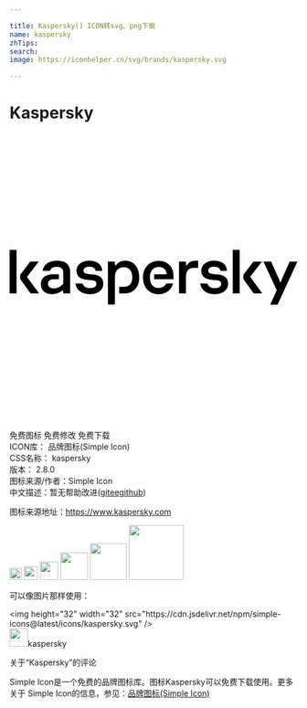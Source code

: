 ```yaml
---

title: Kaspersky() ICON转svg、png下载
name: kaspersky
zhTips: 
search: 
image: https://iconhelper.cn/svg/brands/kaspersky.svg

---
```


# Kaspersky  <small style="font-size: 60%;font-weight: 100"></small>

<div id="svg" class="svg-wrap">
<svg role="img" viewBox="0 0 24 24" xmlns="http://www.w3.org/2000/svg"><title>Kaspersky icon</title><path d="M10.812 12.01c0 .909-.555 1.34-1.25 1.34H9.14v-.55h.392c.42 0 .7-.224.7-.795 0-.563-.265-.842-.712-.842-.43 0-.736.264-.736.83v2.284H8.2V10.69h.579V11h.08a.94.94 0 0 1 .777-.377c.641 0 1.176.466 1.176 1.387zm-3.804-.237l-.384-.039c-.303-.027-.462-.109-.462-.287 0-.21.205-.33.497-.33.302 0 .497.144.512.345h.555c-.023-.52-.423-.839-1.063-.839-.645 0-1.08.342-1.08.843 0 .42.264.691.866.75l.392.038c.237.023.396.07.396.299 0 .206-.147.354-.54.354-.36 0-.539-.164-.601-.385h-.601c.057.5.48.89 1.202.89.68 0 1.119-.358 1.119-.89-.004-.461-.31-.702-.808-.75zm6.044.753c-.089.21-.306.366-.617.366-.422 0-.737-.277-.737-.871 0-.566.29-.882.745-.882.404 0 .633.24.656.606h-1.04v.42h1.611v-.275c0-.766-.508-1.263-1.23-1.263-.672 0-1.317.46-1.317 1.394 0 .936.645 1.394 1.316 1.394.613 0 1.056-.38 1.192-.89zm-9.126-1.903c-.633 0-1.107.331-1.165.839h.621c.043-.186.213-.326.54-.326.419 0 .555.22.555.49v.908c-.237.271-.513.396-.788.396-.288 0-.485-.14-.485-.384 0-.238.155-.385.45-.385h.461v-.416h-.48c-.662 0-1.033.331-1.033.839 0 .474.356.831.946.831.33 0 .621-.132.84-.29h.08v.224h.579v-1.774c.016-.656-.43-.952-1.122-.952zM0 13.348h.579V9.712H0zm2.43-2.658h-.706L.883 11.8v.346l.864 1.202h.718L1.45 11.971zm20.93 0l-.473 1.051c-.117.253-.225.501-.26.669h-.082c-.035-.168-.148-.408-.264-.66l-.474-1.06h-.641l1.115 2.388-.551 1.202h.617L24 10.69zm-2.321 0h-.707l-.842 1.107v.345l.865 1.203h.719l-1.014-1.378zm-3.627 1.083l-.383-.039c-.304-.027-.462-.109-.462-.287 0-.21.205-.33.497-.33.302 0 .496.144.511.346h.555c-.023-.521-.422-.84-1.063-.84-.645 0-1.08.342-1.08.843 0 .42.265.691.866.75l.393.038c.236.023.396.07.396.299 0 .206-.148.354-.54.354-.361 0-.54-.164-.601-.385h-.603c.059.5.481.89 1.204.89.68 0 1.118-.358 1.118-.89 0-.461-.31-.702-.808-.75zm1.196 1.576h.578V9.712h-.578zM14.788 11h-.082v-.31h-.578v2.66h.578v-1.391c0-.473.218-.749.653-.749h.365v-.587h-.213c-.4 0-.571.153-.723.377z"/></svg>
</div>
<detail full-name='kaspersky'></detail>

<div class="detail-page">
<p>
<span><span class="badge-success badge">免费图标</span> <span class="badge-success badge">免费修改</span>  <span class="badge-success badge">免费下载</span> </span>
<br/>
<span>
ICON库：
<span class="badge-secondary badge">品牌图标(Simple Icon)</span> 
</span>
<br/>
<span>
CSS名称：
<span class="badge-secondary badge">kaspersky</span> 
</span>

<br/>
<span>
版本：
<span class="badge-secondary badge">2.8.0</span> 
</span>
<br/>
<span>图标来源/作者：<span class="badge-light badge">Simple Icon</span></span> 
<br/>
<span class="zh-detail">中文描述：暂无<span class="help-link"><span>帮助改进</span>(<a href="https://gitee.com/liuwave/icon-helper/edit/master/json/brands/kaspersky.json" target="_blank" rel="noopener noreferrer">gitee</a><a href="https://github.com/liuwave/icon-helper/edit/master/json/brands/kaspersky.json" target="_blank" rel="noopener noreferrer">github</a></span>)</span><br/>
</p>
</div><div class="description description alert alert-light"><p>图标来源地址：<a href="https://www.kaspersky.com" target="_blank" rel="noopener noreferrer">https://www.kaspersky.com</a></p></div>
<div class="alert alert-dark">
<img height="21" width="21" src="https://cdn.jsdelivr.net/npm/simple-icons@latest/icons/kaspersky.svg" />
<img height="24" width="24" src="https://cdn.jsdelivr.net/npm/simple-icons@latest/icons/kaspersky.svg" />
<img height="32" width="32" src="https://cdn.jsdelivr.net/npm/simple-icons@latest/icons/kaspersky.svg" />
<img height="48" width="48" src="https://cdn.jsdelivr.net/npm/simple-icons@latest/icons/kaspersky.svg" />
<img height="64" width="64" src="https://cdn.jsdelivr.net/npm/simple-icons@latest/icons/kaspersky.svg" />
<img height="96" width="96" src="https://cdn.jsdelivr.net/npm/simple-icons@latest/icons/kaspersky.svg" />

</div>
<div>
  <p>可以像图片那样使用：    
  </p>
  <div class="alert alert-primary" style="font-size: 14px">
    &lt;img height="32" width="32" src="https://cdn.jsdelivr.net/npm/simple-icons@latest/icons/kaspersky.svg" /&gt;
    <copy-btn content='<img height="32" width="32" src="https://cdn.jsdelivr.net/npm/simple-icons@latest/icons/kaspersky.svg" />'></copy-btn>
  </div>
  <div class="alert alert-secondary">
    <img height="32" width="32" src="https://cdn.jsdelivr.net/npm/simple-icons@latest/icons/kaspersky.svg" />kaspersky
    <copy-btn content="kaspersky" btn-title="复制图标名称"></copy-btn>
  </div>
</div>

<Vssue title="关于“Kaspersky”的评论" >关于“Kaspersky”的评论</Vssue>


<div><p>Simple Icon是一个免费的品牌图标库。图标Kaspersky可以免费下载使用。更多关于  Simple Icon的信息，参见：<a target="_blank" href="https://iconhelper.cn/brands.html">品牌图标(Simple Icon)</a>
</p></div>
